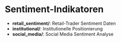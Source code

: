 # Sentiment-Indikatoren

- **retail_sentiment/**: Retail-Trader Sentiment Daten
- **institutional/**: Institutionelle Positionierung
- **social_media/**: Social Media Sentiment Analyse
